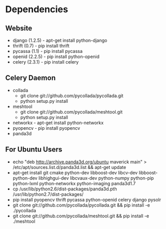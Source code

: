 Dependencies
============

Website
-------

* django (1.2.5) - apt-get install python-django
* thrift (0.7) - pip install thrift
* pycassa (1.1) - pip install pycassa
* openid (2.2.5) - pip install python-openid
* celery (2.3.1) - pip install celery

Celery Daemon
-------------

* collada
  * git clone git://github.com/pycollada/pycollada.git
  * python setup.py install
* meshtool
  * git clone git://github.com/pycollada/meshtool.git
  * python setup.py install
* networkx - apt-get install python-networkx
* pyopencv - pip install pyopencv
* panda3d

For Ubuntu Users
----------------

* echo "deb http://archive.panda3d.org/ubuntu maverick main" > /etc/apt/sources.list.d/panda3d.list && apt-get update
* apt-get install git cmake python-dev libboost-dev libcv-dev libboost-python-dev libhighgui-dev libcvaux-dev python-numpy python-pip python-lxml python-networkx python-imaging panda3d1.7
* cp /usr/lib/python2.6/dist-packages/panda3d.pth /usr/lib/python2.7/dist-packages/
* pip install pyopencv thrift pycassa python-openid celery django pysolr
* git clone git://github.com/pycollada/pycollada.git && pip install -e ./pycollada
* git clone git://github.com/pycollada/meshtool.git && pip install -e ./meshtool

